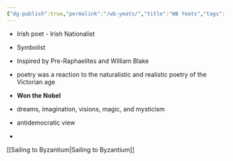 ```yaml
---
{"dg-publish":true,"permalink":"/wb-yeats/","title":"WB Yeats","tags":["english","literature","poet","person"],"created":"","updated":""}
---
```



- Irish poet - Irish Nationalist
- Symbolist
- Inspired by Pre-Raphaelites and William Blake
- poetry was a reaction to the naturalistic and realistic poetry of the Victorian age
- **Won the Nobel**
- dreams, imagination, visions, magic, and mysticism

- antidemocratic view
- 
[[Sailing to Byzantium\|Sailing to Byzantium]]
